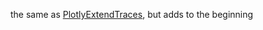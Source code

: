 the same as [PlotlyExtendTraces](frontend/Reference/Plotly/PlotlyExtendTraces.md), but adds to the beginning

